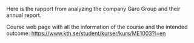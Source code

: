 Here is the rapport from analyzing the company Garo Group and their annual report.

Course web page with all the information of the course and the intended outcome: https://www.kth.se/student/kurser/kurs/ME1003?l=en
